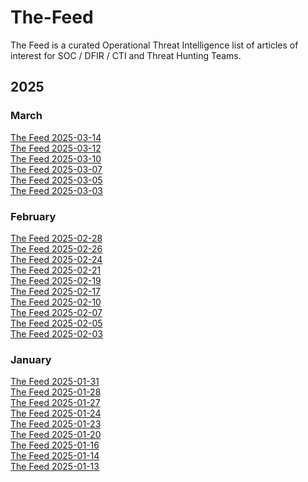 # The-Feed
The Feed is a curated Operational Threat Intelligence list of articles of interest for SOC / DFIR / CTI and Threat Hunting Teams.

## 2025

### March
[The Feed 2025-03-14](./summaries/The%20Feed%202025-03-14.md)\
[The Feed 2025-03-12](./summaries/The%20Feed%202025-03-12.md)\
[The Feed 2025-03-10](./summaries/The%20Feed%202025-03-10.md)\
[The Feed 2025-03-07](./summaries/The%20Feed%202025-03-07.md)\
[The Feed 2025-03-05](./summaries/The%20Feed%202025-03-05.md)\
[The Feed 2025-03-03](./summaries/The%20Feed%202025-03-03.md)

### February
[The Feed 2025-02-28](./summaries/The%20Feed%202025-02-28.md)\
[The Feed 2025-02-26](./summaries/The%20Feed%202025-02-26.md)\
[The Feed 2025-02-24](./summaries/The%20Feed%202025-02-24.md)\
[The Feed 2025-02-21](./summaries/The%20Feed%202025-02-21.md)\
[The Feed 2025-02-19](./summaries/The%20Feed%202025-02-19.md)\
[The Feed 2025-02-17](./summaries/The%20Feed%202025-02-17.md)\
[The Feed 2025-02-10](./summaries/The%20Feed%202025-02-10.md)\
[The Feed 2025-02-07](./summaries/The%20Feed%202025-02-07.md)\
[The Feed 2025-02-05](./summaries/The%20Feed%202025-02-05.md)\
[The Feed 2025-02-03](./summaries/The%20Feed%202025-02-03.md)

### January

[The Feed 2025-01-31](./summaries/The%20Feed%202025-01-31.md)\
[The Feed 2025-01-28](./summaries/The%20Feed%202025-01-28.md)\
[The Feed 2025-01-27](./summaries/The%20Feed%202025-01-27.md)\
[The Feed 2025-01-24](./summaries/The%20Feed%202025-01-24.md)\
[The Feed 2025-01-23](./summaries/The%20Feed%202025-01-23.md)\
[The Feed 2025-01-20](./summaries/The%20Feed%202025-01-20.md)\
[The Feed 2025-01-16](./summaries/The%20Feed%202025-01-16.md)\
[The Feed 2025-01-14](./summaries/The%20Feed%202025-01-14.md)\
[The Feed 2025-01-13](./summaries/The%20Feed%202025-01-13.md)
